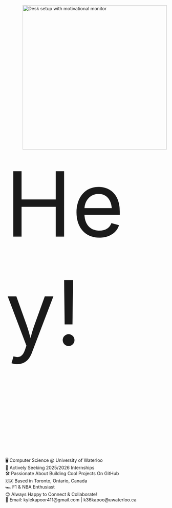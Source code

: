 <p align="left">
  <img 
    src="https://images.unsplash.com/photo-1503437313881-503a91226402?q=80&w=2832&auto=format&fit=crop&ixlib=rb-4.0.3&ixid=M3wxMjA3fDB8MHxwaG90by1wYWdlfHx8fGVufDB8fHx8fA%3D%3D" 
    width="450" 
    alt="Desk setup with motivational monitor" 
    align="right" 
  />
</p>

<p style="font-size: 20em;">Hey!</p>

<p style="font-size: 1em;">
  🖥️ Computer Science @ University of Waterloo<br>
  🚀 Actively Seeking 2025/2026 Internships<br>
  🛠️ Passionate About Building Cool Projects On 
  <a href="https://github.com/kylekapoor?tab=repositories" style="text-decoration: none; color: inherit;">GitHub</a><br>
  🇨🇦 Based in Toronto, Ontario, Canada<br>
  🏎️ F1 & NBA Enthusiast<br>
  😊 Always Happy to Connect & Collaborate!<br>
  📧 Email: 
  <a href="mailto:kylekapoor411@gmail.com" style="text-decoration: none; color: inherit;">kylekapoor411@gmail.com</a> | 
  <a href="mailto:k36kapoo@uwaterloo.ca" style="text-decoration: none; color: inherit;">k36kapoo@uwaterloo.ca</a>
</p>
